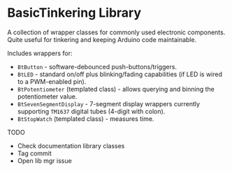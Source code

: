 # BasicTinkering Library
A collection of wrapper classes for commonly used electronic components. Quite useful for tinkering and keeping Arduino code maintainable.

Includes wrappers for:
* `BtButton` - software-debounced push-buttons/triggers.
* `BtLED` - standard on/off plus blinking/fading capabilities (if LED is wired to a PWM-enabled pin).
* `BtPotentiometer` (templated class) - allows querying and binning the potentiometer value.
* `BtSevenSegmentDisplay` - 7-segment display wrappers currently supporting `TM1637` digital tubes (4-digit with colon).
* `BtStopWatch` (templated class) - measures time.

TODO
* Check documentation library classes
* Tag commit
* Open lib mgr issue
